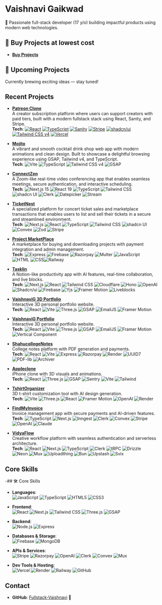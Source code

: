 # Vaishnavi Gaikwad

🚀 Passionate full-stack developer (17 y/o) building impactful products using modern web technologies.

## 🎒 Buy Projects at lowest cost 
- **[Buy Projects](https://project-sell-production.up.railway.app/)**  

## 🧠 Upcoming Projects
Currently brewing exciting ideas — stay tuned!

## Recent Projects


- **[Patreon Clone](https://patreon-omega.vercel.app/)**   
A creator subscription platform where users can support creators with paid tiers, built with a modern fullstack stack using React, Sanity, and Stripe.  
  **Tech**: [![React](https://img.shields.io/badge/React-20232A?logo=react&logoColor=61DAFB)](https://react.dev) [![TypeScript](https://img.shields.io/badge/TypeScript-3178C6?logo=typescript&logoColor=white)](https://www.typescriptlang.org) [![Sanity](https://img.shields.io/badge/Sanity-EF3A6B?logo=sanity&logoColor=white)](https://www.sanity.io) [![Stripe](https://img.shields.io/badge/Stripe-635BFF?logo=stripe&logoColor=white)](https://stripe.com) [![shadcn/ui](https://img.shields.io/badge/shadcn%2Fui-000000?logo=radixui&logoColor=white)](https://ui.shadcn.com) [![Tailwind CSS v4](https://img.shields.io/badge/Tailwind_CSS_v4-06B6D4?logo=tailwind-css&logoColor=white)](https://tailwindcss.com) [![Vercel](https://img.shields.io/badge/Vercel-000000?logo=vercel&logoColor=white)](https://vercel.com)


- **[Mojito](https://mojito-three.vercel.app/)**  
A vibrant and smooth cocktail drink shop web app with modern animations and clean design. Built to showcase a delightful browsing experience using GSAP, Tailwind v4, and TypeScript.      
  **Tech**: ![Vite](https://img.shields.io/badge/Vite-646CFF?logo=vite&logoColor=white) ![TypeScript](https://img.shields.io/badge/TypeScript-3178C6?logo=typescript&logoColor=white) ![Tailwind CSS v4](https://img.shields.io/badge/Tailwind_CSS_v4-06B6D4?logo=tailwind-css&logoColor=white) ![GSAP](https://img.shields.io/badge/GSAP-88CE02?logo=greensock&logoColor=black)


- **[ConnectZen](https://connectzen.vercel.app/)**  
  A Zoom-like real-time video conferencing app that enables seamless meetings, secure authentication, and interactive scheduling.  
  **Tech**: ![Next.js 15](https://img.shields.io/badge/Next.js_15-000000?logo=next.js&logoColor=white) ![React 19](https://img.shields.io/badge/React_19-61DAFB?logo=react&logoColor=black) ![TypeScript](https://img.shields.io/badge/TypeScript-3178C6?logo=typescript&logoColor=white) ![Tailwind CSS](https://img.shields.io/badge/Tailwind-06B6D4?logo=tailwind-css&logoColor=white) ![shadcn UI](https://img.shields.io/badge/shadcn_UI-000000?logo=shadcnui&logoColor=white) ![Clerk](https://img.shields.io/badge/Clerk-3C3C3C?logo=clerk&logoColor=white) ![Datepicker](https://img.shields.io/badge/Datepicker-FFB400?logo=calendar&logoColor=black) ![Stream](https://img.shields.io/badge/Stream-0061F2?logo=stream&logoColor=white)


- **[TicketNest](https://ticketnest-nine.vercel.app)**  
  A specialized platform for concert ticket sales and marketplace transactions that enables users to list and sell their tickets in a secure and streamlined environment.  
  **Tech**: ![Next.js](https://img.shields.io/badge/Next.js-000000?logo=next.js&logoColor=white) ![React](https://img.shields.io/badge/React-61DAFB?logo=react&logoColor=black) ![TypeScript](https://img.shields.io/badge/TypeScript-3178C6?logo=typescript&logoColor=white) ![Tailwind CSS](https://img.shields.io/badge/Tailwind-06B6D4?logo=tailwind-css&logoColor=white) ![shadcn UI](https://img.shields.io/badge/shadcn_UI-000000?logo=shadcnui&logoColor=white) ![Convex](https://img.shields.io/badge/Convex-FF6B6B?logo=convex&logoColor=white) ![Zod](https://img.shields.io/badge/Zod-3068B7?logo=zod&logoColor=white) ![Stripe](https://img.shields.io/badge/Stripe-635BFF?logo=stripe&logoColor=white)

- **[Project MarketPlace](https://project-sell-ten.vercel.app/index.html)**  
  A marketplace for buying and downloading projects with payment integration and admin management.  
  **Tech**: ![Express](https://img.shields.io/badge/Express-000000?logo=express&logoColor=white) ![Firebase](https://img.shields.io/badge/Firebase-FFCA28?logo=firebase&logoColor=black) ![Razorpay](https://img.shields.io/badge/Razorpay-0066FF?logo=razorpay&logoColor=white) ![Multer](https://img.shields.io/badge/Multer-323330?logo=node.js&logoColor=white) ![JavaScript](https://img.shields.io/badge/JavaScript-F7DF1E?logo=javascript&logoColor=black) ![HTML](https://img.shields.io/badge/HTML-E34F26?logo=html5&logoColor=white) ![CSS](https://img.shields.io/badge/CSS-1572B6?logo=css3&logoColor=white)![Railway](https://img.shields.io/badge/Railway-0B0D0F?logo=railway&logoColor=white)


- **[Tasklin](https://tasklin-pearl.vercel.app)**  
  A Notion-like productivity app with AI features, real-time collaboration, and live blocks.  
  **Tech**:  ![Next.js](https://img.shields.io/badge/Next.js-000000?logo=nextdotjs&logoColor=white)  ![React](https://img.shields.io/badge/React-61DAFB?logo=react&logoColor=black)    ![Tailwind CSS](https://img.shields.io/badge/TailwindCSS-06B6D4?logo=tailwindcss&logoColor=white)   ![Cloudflare](https://img.shields.io/badge/Cloudflare-F38020?logo=cloudflare&logoColor=white)   ![Hono](https://img.shields.io/badge/Hono-000000?logo=cloudflarepages&logoColor=white)   ![OpenAI](https://img.shields.io/badge/OpenAI-412991?logo=openai&logoColor=white)   ![Shadcn/ui](https://img.shields.io/badge/shadcn--ui-000000?logo=vercel&logoColor=white)   ![Firebase](https://img.shields.io/badge/Firebase-FFCA28?logo=firebase&logoColor=black)  ![Yjs](https://img.shields.io/badge/Yjs-000000?logo=databricks&logoColor=white)   ![Framer Motion](https://img.shields.io/badge/Framer--Motion-EF008C?logo=framer&logoColor=white)  ![Liveblocks](https://img.shields.io/badge/Liveblocks-000000?logo=liveblocks&logoColor=white)


- **[VaishnaviG 3D Portfolio](https://vaishnavig-3d-portfolio.vercel.app)**  
  Interactive 3D personal portfolio website.  
  **Tech**:    ![React](https://img.shields.io/badge/React-61DAFB?logo=react&logoColor=black)    ![Vite](https://img.shields.io/badge/Vite-646CFF?logo=vite&logoColor=white)   ![Three.js](https://img.shields.io/badge/Three.js-000000?logo=three.js&logoColor=white)    ![GSAP](https://img.shields.io/badge/GSAP-88CE02?logo=greensock&logoColor=white)    ![EmailJS](https://img.shields.io/badge/EmailJS-2B72EE?logo=email&logoColor=white)    ![Framer Motion](https://img.shields.io/badge/Framer--Motion-EF008C?logo=framer&logoColor=white)

- **[VaishnaviG Portfolio](https://vaishnavigportfolio.vercel.app/)**  
  Interactive 3D personal portfolio website.  
  **Tech**:    ![React](https://img.shields.io/badge/React-61DAFB?logo=react&logoColor=black)    ![Vite](https://img.shields.io/badge/Vite-646CFF?logo=vite&logoColor=white)   ![Three.js](https://img.shields.io/badge/Three.js-000000?logo=three.js&logoColor=white)    ![GSAP](https://img.shields.io/badge/GSAP-88CE02?logo=greensock&logoColor=white)    ![EmailJS](https://img.shields.io/badge/EmailJS-2B72EE?logo=email&logoColor=white)    ![Framer Motion](https://img.shields.io/badge/Framer--Motion-EF008C?logo=framer&logoColor=white) ![Vertical Component](https://img.shields.io/badge/Vertical--Component-CB38FF?style=flat&logo=react&logoColor=white)

  
- **[ShahucollegeNotes](https://shahucollegenotes.vercel.app/)**  
  College notes platform with PDF generation and payments.  
  **Tech**: ![React](https://img.shields.io/badge/React-61DAFB?logo=react&logoColor=black) ![Vite](https://img.shields.io/badge/Vite-646CFF?logo=vite&logoColor=white) ![Express](https://img.shields.io/badge/Express-000000?logo=express&logoColor=white) ![Razorpay](https://img.shields.io/badge/Razorpay-0202B7?logo=razorpay&logoColor=white) ![Render](https://img.shields.io/badge/Render-46E3B7?logo=render&logoColor=white) ![UUID7](https://img.shields.io/badge/UUID7-000000?logo=uuid&logoColor=white) ![PDF-lib](https://img.shields.io/badge/PDF--lib-FF0000?logo=pdf&logoColor=white) ![Archiver](https://img.shields.io/badge/Archiver-000000?logo=archiver&logoColor=white)

- **[Appleclone](https://appleiphoneclone-nu.vercel.app/)**  
  iPhone clone with 3D visuals and animations.  
  **Tech**: ![React](https://img.shields.io/badge/React-61DAFB?logo=react&logoColor=black) ![Three.js](https://img.shields.io/badge/Three.js-000000?logo=three.js&logoColor=white) ![GSAP](https://img.shields.io/badge/GSAP-88CE02?logo=greensock&logoColor=black) ![Sentry](https://img.shields.io/badge/Sentry-362D59?logo=sentry&logoColor=white) ![Vite](https://img.shields.io/badge/Vite-646CFF?logo=vite&logoColor=white) ![Tailwind](https://img.shields.io/badge/Tailwind_CSS-38B2AC?logo=tailwind-css&logoColor=white)
  
- **[TshirtOrganizer](https://tshirtorganizer.vercel.app/)**  
  3D t-shirt customization tool with AI design generation.  
  **Tech**: ![Vite](https://img.shields.io/badge/Vite-646CFF?logo=vite&logoColor=white) ![Three.js](https://img.shields.io/badge/Three.js-000000?logo=three.js&logoColor=white) ![React](https://img.shields.io/badge/React-61DAFB?logo=react&logoColor=black) ![Framer Motion](https://img.shields.io/badge/Framer_Motion-0055FF?logo=framer&logoColor=white) ![OpenAI](https://img.shields.io/badge/OpenAI-4E5BFF?logo=openai&logoColor=white) ![Render](https://img.shields.io/badge/Render-46E3B7?logo=render&logoColor=white)

- **[FindMyInvoice](https://findmyinvoice.vercel.app)**  
  Invoice management app with secure payments and AI-driven features.  
  **Tech**: ![TypeScript](https://img.shields.io/badge/TypeScript-007acc?logo=typescript&logoColor=white) ![Next.js](https://img.shields.io/badge/Next.js-000000?logo=next.js&logoColor=white) ![Inngest](https://img.shields.io/badge/Inngest-2D2D2D?logo=ingest&logoColor=F9C52A) ![Clerk](https://img.shields.io/badge/Clerk-000000?logo=clerk&logoColor=ffffff) ![Convex](https://img.shields.io/badge/Convex-1A1A1A?logo=convex&logoColor=F2F2F2) ![Stripe](https://img.shields.io/badge/Stripe-008C53?logo=stripe&logoColor=white) ![OpenAI](https://img.shields.io/badge/OpenAI-4E5BFF?logo=openai&logoColor=white) ![Claude](https://img.shields.io/badge/Claude-000000?logo=claude&logoColor=00FF00)

- **[VidyaFlow](https://vidyaflow.vercel.app)**  
  Creative workflow platform with seamless authentication and serverless architecture.  
  **Tech**: ![React](https://img.shields.io/badge/React-61DAFB?logo=react&logoColor=black) ![Next.js](https://img.shields.io/badge/Next.js-000000?logo=next.js&logoColor=white) ![TypeScript](https://img.shields.io/badge/TypeScript-007acc?logo=typescript&logoColor=white) ![Clerk](https://img.shields.io/badge/Clerk-000000?logo=clerk&logoColor=ffffff) ![tRPC](https://img.shields.io/badge/tRPC-000000?logo=tRPC&logoColor=FFFFFF) ![Drizzle](https://img.shields.io/badge/Drizzle-00A1F1?logo=drizzle&logoColor=white) ![Neon](https://img.shields.io/badge/Neon-0A0A0A?logo=neon&logoColor=white) ![Mux](https://img.shields.io/badge/Mux-1C1E24?logo=mux&logoColor=white) ![Uploadthing](https://img.shields.io/badge/Uploadthing-000000?logo=uploadthing&logoColor=FFFFFF) ![Bun](https://img.shields.io/badge/Bun-0A0A0A?logo=bun&logoColor=white) ![Upstash](https://img.shields.io/badge/Upstash-00C3F3?logo=upstash&logoColor=black) ![Svix](https://img.shields.io/badge/Svix-0061F2?logo=svix&logoColor=white)

## Core Skills
-## 🛠 Core Skills

- **Languages**:  
  ![JavaScript](https://img.shields.io/badge/JavaScript-F7DF1E?logo=javascript&logoColor=black)  ![TypeScript](https://img.shields.io/badge/TypeScript-3178C6?logo=typescript&logoColor=white)  ![HTML5](https://img.shields.io/badge/HTML5-E34F26?logo=html5&logoColor=white)  ![CSS3](https://img.shields.io/badge/CSS3-1572B6?logo=css3&logoColor=white)

- **Frontend**:  
  ![React](https://img.shields.io/badge/React-61DAFB?logo=react&logoColor=black) ![Next.js](https://img.shields.io/badge/Next.js-000000?logo=next.js&logoColor=white)  ![Tailwind CSS](https://img.shields.io/badge/TailwindCSS-06B6D4?logo=tailwindcss&logoColor=white)   ![Three.js](https://img.shields.io/badge/Three.js-000?logo=three.js&logoColor=white)  ![GSAP](https://img.shields.io/badge/GSAP-88CE02?logo=greensock&logoColor=white)

- **Backend**:  
  ![Node.js](https://img.shields.io/badge/Node.js-339933?logo=node.js&logoColor=white)  ![Express](https://img.shields.io/badge/Express.js-000000?logo=express&logoColor=white)

- **Databases & Storage**:  
  ![Firebase](https://img.shields.io/badge/Firebase-FFCA28?logo=firebase&logoColor=black)   ![MongoDB](https://img.shields.io/badge/MongoDB-47A248?logo=mongodb&logoColor=white)

- **APIs & Services**:  
  ![Stripe](https://img.shields.io/badge/Stripe-635BFF?logo=stripe&logoColor=white)  ![Razorpay](https://img.shields.io/badge/Razorpay-0202B7?logo=razorpay&logoColor=white)  ![OpenAI](https://img.shields.io/badge/OpenAI-412991?logo=openai&logoColor=white)  ![Clerk](https://img.shields.io/badge/Clerk-000?logo=clerk&logoColor=white)  ![Convex](https://img.shields.io/badge/Convex-000000?logo=convex&logoColor=white)  ![Mux](https://img.shields.io/badge/Mux-1C1E24?logo=mux&logoColor=white)

- **Dev Tools & Hosting**:  
  ![Vercel](https://img.shields.io/badge/Vercel-000?logo=vercel&logoColor=white)  ![Render](https://img.shields.io/badge/Render-46E3B7?logo=render&logoColor=black)  ![Railway](https://img.shields.io/badge/Railway-0B0D0E?logo=railway&logoColor=white)  ![GitHub](https://img.shields.io/badge/GitHub-181717?logo=github&logoColor=white)


## Contact
- **GitHub**: [Fullstack-Vaishnavi](https://github.com/Fullstack-Vaishnavi) 🐙
